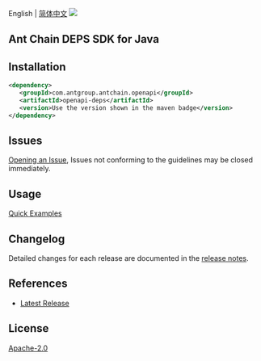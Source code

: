 English | [简体中文](README-CN.md)
![](https://aliyunsdk-pages.alicdn.com/icons/AlibabaCloud.svg)

## Ant Chain DEPS SDK for Java

## Installation

```xml
<dependency>
   <groupId>com.antgroup.antchain.openapi</groupId>
   <artifactId>openapi-deps</artifactId>
   <version>Use the version shown in the maven badge</version>
</dependency>
```

## Issues
[Opening an Issue](https://github.com/alipay/antchain-openapi-prod-sdk/issues/new), Issues not conforming to the guidelines may be closed immediately.

## Usage
[Quick Examples](https://github.com/alipay/antchain-openapi-prod-sdk/blob/master/docs/0-Examples-EN.md#quick-examples)

## Changelog
Detailed changes for each release are documented in the [release notes](./ChangeLog.txt).

## References
* [Latest Release](https://github.com/alipay/antchain-openapi-prod-sdk/)

## License
[Apache-2.0](http://www.apache.org/licenses/LICENSE-2.0)
